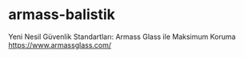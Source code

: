 # armass-balistik
Yeni Nesil Güvenlik Standartları: Armass Glass ile Maksimum Koruma https://www.armassglass.com/
